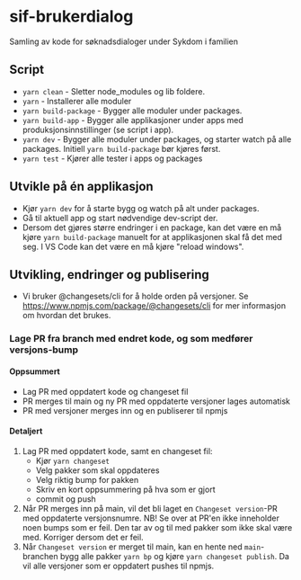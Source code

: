 # sif-brukerdialog

Samling av kode for søknadsdialoger under Sykdom i familien

## Script

-   `yarn clean` - Sletter node_modules og lib foldere.
-   `yarn` - Installerer alle moduler
-   `yarn build-package` - Bygger alle moduler under packages.
-   `yarn build-app` - Bygger alle applikasjoner under apps med produksjonsinnstillinger (se script i app).
-   `yarn dev` - Bygger alle moduler under packages, og starter watch på alle packages. Initiell `yarn build-package` bør kjøres først.
-   `yarn test` - Kjører alle tester i apps og packages

## Utvikle på én applikasjon

-   Kjør `yarn dev` for å starte bygg og watch på alt under packages.
-   Gå til aktuell app og start nødvendige dev-script der.
-   Dersom det gjøres større endringer i en package, kan det være en må kjøre `yarn build-package` manuelt for at applikasjonen skal få det med seg. I VS Code kan det være en må kjøre "reload windows".

## Utvikling, endringer og publisering

-   Vi bruker @changesets/cli for å holde orden på versjoner. Se https://www.npmjs.com/package/@changesets/cli for mer informasjon om hvordan det brukes.

### Lage PR fra branch med endret kode, og som medfører versjons-bump

#### Oppsummert

-   Lag PR med oppdatert kode og changeset fil
-   PR merges til main og ny PR med oppdaterte versjoner lages automatisk
-   PR med versjoner merges inn og en publiserer til npmjs

#### Detaljert

1. Lag PR med oppdatert kode, samt en changeset fil:
    - Kjør `yarn changeset`
    - Velg pakker som skal oppdateres
    - Velg riktig bump for pakken
    - Skriv en kort oppsummering på hva som er gjort
    - commit og push
2. Når PR merges inn på main, vil det bli laget en `Changeset version`-PR med oppdaterte versjonsnumre. NB! Se over at PR'en ikke inneholder noen bumps som er feil. Den tar av og til med pakker som ikke skal være med. Korriger dersom det er feil.
3. Når `Changeset version` er merget til main, kan en hente ned `main`-branchen bygg alle pakker `yarn bp` og kjøre `yarn changeset publish`. Da vil alle versjoner som er oppdatert pushes til npmjs.
